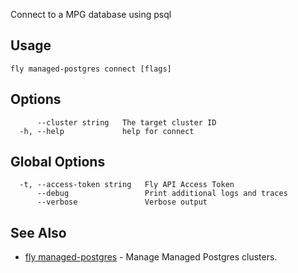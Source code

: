 Connect to a MPG database using psql

## Usage
~~~
fly managed-postgres connect [flags]
~~~

## Options

~~~
      --cluster string   The target cluster ID
  -h, --help             help for connect
~~~

## Global Options

~~~
  -t, --access-token string   Fly API Access Token
      --debug                 Print additional logs and traces
      --verbose               Verbose output
~~~

## See Also

* [fly managed-postgres](/docs/flyctl/managed-postgres/)	 - Manage Managed Postgres clusters.


